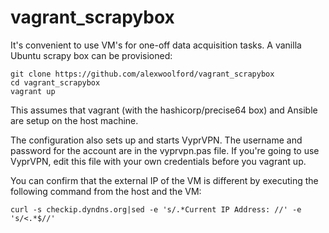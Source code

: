 vagrant_scrapybox
=================

It's convenient to use VM's for one-off data acquisition tasks. A vanilla Ubuntu scrapy box can be provisioned:

    git clone https://github.com/alexwoolford/vagrant_scrapybox
    cd vagrant_scrapybox
    vagrant up

This assumes that vagrant (with the hashicorp/precise64 box) and Ansible are setup on the host machine.

The configuration also sets up and starts VyprVPN. The username and password for the account are in the vyprvpn.pas file. If you're going to use VyprVPN, edit this file with your own credentials before you vagrant up.

You can confirm that the external IP of the VM is different by executing the following command from the host and the VM:

    curl -s checkip.dyndns.org|sed -e 's/.*Current IP Address: //' -e 's/<.*$//'

